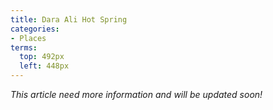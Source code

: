 ```yaml
---
title: Dara Ali Hot Spring
categories:
- Places
terms:
  top: 492px
  left: 448px
---
```


*This article need more information and will be updated soon!*